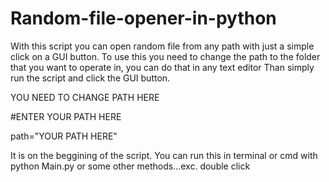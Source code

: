 # Random-file-opener-in-python
With this script you can open random file from any path with just a simple click on a GUI button.
To use this you need to change the path to the folder that you want to operate in, you can do that in any text editor
Than simply run the script and click the GUI button.


YOU NEED TO CHANGE PATH HERE


#ENTER YOUR PATH HERE

path="YOUR PATH HERE"

It is on the beggining of the script.
You can run this in terminal or cmd with 
python Main.py
or
some other methods...exc. double click
